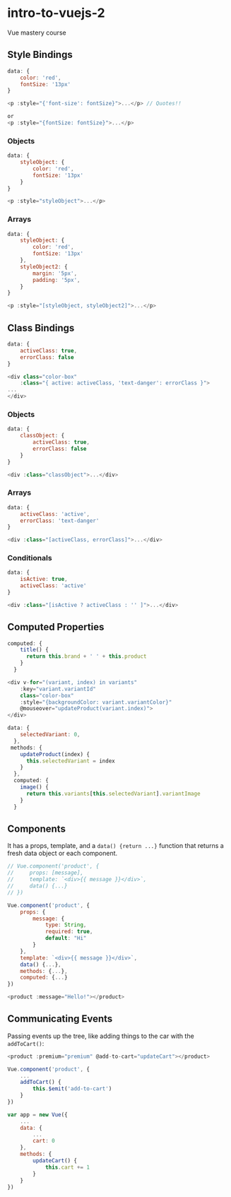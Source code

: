 # intro-to-vuejs-2
Vue mastery course

## Style Bindings

```js
data: {
    color: 'red',
    fontSize: '13px'
}

<p :style="{'font-size': fontSize}">...</p> // Quotes!!

or 
<p :style="{fontSize: fontSize}">...</p>
```

### Objects

```js
data: {
    styleObject: {
        color: 'red',
        fontSize: '13px'
    }
}

<p :style="styleObject">...</p>
```

### Arrays

```js
data: {
    styleObject: {
        color: 'red',
        fontSize: '13px'
    },
    styleObject2: {
        margin: '5px',
        padding: '5px',
    }
}

<p :style="[styleObject, styleObject2]">...</p>
```

## Class Bindings

```js
data: {
    activeClass: true,
    errorClass: false
}

<div class="color-box"
    :class="{ active: activeClass, 'text-danger': errorClass }">
...
</div>
```

### Objects

```js
data: {
    classObject: {
        activeClass: true,
        errorClass: false
    }
}

<div :class="classObject">...</div>
```

### Arrays

```js
data: {
    activeClass: 'active',
    errorClass: 'text-danger'
}

<div :class="[activeClass, errorClass]">...</div>
```


### Conditionals

```js
data: {
    isActive: true,
    activeClass: 'active'
}

<div :class="[isActive ? activeClass : '' ]">...</div>
```

## Computed Properties

```js
computed: {
    title() {
      return this.brand + ' ' + this.product
    }
  }
```

```js
<div v-for="(variant, index) in variants" 
    :key="variant.variantId" 
    class="color-box"
    :style="{backgroundColor: variant.variantColor}"
    @mouseover="updateProduct(variant.index)">
</div>

data: {
    selectedVariant: 0,
  },
 methods: {
    updateProduct(index) {
      this.selectedVariant = index
    }
  },
  computed: {
    image() {
      return this.variants[this.selectedVariant].variantImage
    }
  }
  ```

  ## Components

  It has a props, template, and a `data() {return ...}` function that returns a fresh data object or each component.

```js
// Vue.component('product', {
//     props: [message],
//     template: `<div>{{ message }}</div>`,
//     data() {...}
// })

Vue.component('product', {
    props: {
        message: {
            type: String,
            required: true,
            default: "Hi"
        }
    },
    template: `<div>{{ message }}</div>`,
    data() {...},
    methods: {...},
    computed: {...}
})

<product :message="Hello!"></product>
```

## Communicating Events

Passing events up the tree, like adding things to the car with the `addToCart()`:

```js
<product :premium="premium" @add-to-cart="updateCart"></product>

Vue.component('product', {
    ...
    addToCart() {
        this.$emit('add-to-cart')
    }
})

var app = new Vue({
    ...
    data: {
        ...
        cart: 0
    },
    methods: {
        updateCart() {
            this.cart += 1
        }
    }
})
```